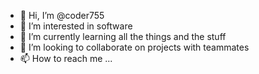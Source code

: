 - 👋 Hi, I’m @coder755
- 👀 I’m interested in software
- 🌱 I’m currently learning all the things and the stuff
- 💞️ I’m looking to collaborate on projects with teammates
- 📫 How to reach me ...
